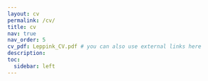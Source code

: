 ```yaml
---
layout: cv
permalink: /cv/
title: cv
nav: true
nav_order: 5
cv_pdf: Leppink_CV.pdf # you can also use external links here
description: 
toc:
  sidebar: left
---
```

